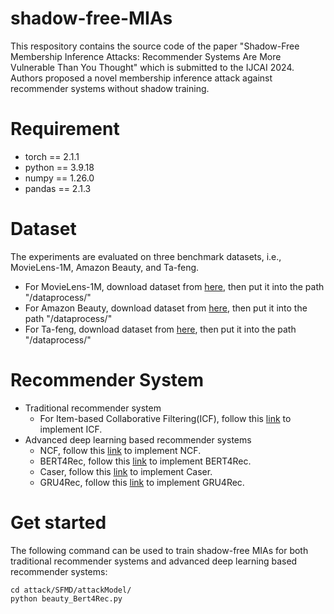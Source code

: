 # shadow-free-MIAs
This respository contains the source code of the paper "Shadow-Free Membership Inference Attacks: Recommender Systems Are More Vulnerable Than You Thought" which is submitted to the IJCAI 2024. Authors proposed a novel membership inference attack against recommender systems without shadow training. 
# Requirement
* torch == 2.1.1
* python == 3.9.18
* numpy == 1.26.0
* pandas == 2.1.3


# Dataset
The experiments are evaluated on three benchmark datasets, i.e., MovieLens-1M, Amazon Beauty, and Ta-feng. 
* For MovieLens-1M, download dataset from [here](https://grouplens.org/datasets/movielens/1m/), then put it into the path "/dataprocess/"
* For Amazon Beauty, download dataset from [here](https://cseweb.ucsd.edu/~jmcauley/datasets.html#amazon_reviews), then put it into the path "/dataprocess/"
* For Ta-feng, download dataset from [here](https://www.kaggle.com/datasets/chiranjivdas09/ta-feng-grocery-dataset), then put it into the path "/dataprocess/"

# Recommender System
* Traditional recommender system
  * For Item-based Collaborative Filtering(ICF), follow this [link](https://librecommender.readthedocs.io/en/latest/tutorial.html) to implement ICF.
* Advanced deep learning based recommender systems
  * NCF, follow this [link](https://librecommender.readthedocs.io/en/latest/tutorial.html) to implement NCF.
  * BERT4Rec, follow this [link](https://github.com/WZH-NLP/DL-MIA-KDD-2022/tree/main/DL-MIA-SR/Recommender/BERT4Rec-Pytorch-master) to implement BERT4Rec.
  * Caser, follow this [link](https://github.com/WZH-NLP/DL-MIA-KDD-2022/tree/main/DL-MIA-SR/Recommender/caser_pytorch-master) to implement Caser.
  * GRU4Rec, follow this [link](https://github.com/WZH-NLP/DL-MIA-KDD-2022/tree/main/DL-MIA-SR/Recommender/GRU4REC-pytorch-master) to implement GRU4Rec.


# Get started
The following command can be used to train shadow-free MIAs for both traditional recommender systems and advanced deep learning based recommender systems:
```
cd attack/SFMD/attackModel/
python beauty_Bert4Rec.py
```
